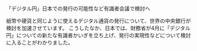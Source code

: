 「デジタル円」日本での発行の可能性など有識者会議で検討へ

紙幣や硬貨と同じように使えるデジタル通貨の発行について、世界の中央銀行が検討を加速させています。
こうしたなか、日本では、財務省が4月に「デジタル円」についての新たな有識者かいぎを立ち上げ、発行の実現性などについて検討に入ることがわかりました。
